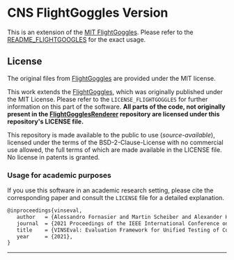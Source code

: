 # CNS FlightGoggles Version
This is an extension of the [MIT FlightGoggles](https://github.com/mit-fast/FlightGoggles/). Please refer to the [README_FLIGHTGOOGLES](README_FLIGHTGOOGLES.md) for the exact usage.

## License
The original files from [FlightGoggles](https://github.com/mit-fast/FlightGoggles/) are provided under the MIT license.

This work extends the [FlightGoggles](https://github.com/mit-fast/FlightGoggles/), which was originally published under the MIT License.
Please refer to the `LICENSE_FLIGHTGOGGLES` for further information on this part of the software.
**All parts of the code, not originally present in the [FlightGogglesRenderer](https://github.com/mit-fast/FlightGogglesRenderer) repository are licensed under this repository's LICENSE file.**

This repository is made available to the public to use (_source-available_),
licensed under the terms of the BSD-2-Clause-License with no commercial use allowed, the full terms of which are made available in the LICENSE file. No license in patents is granted.

### Usage for academic purposes
If you use this software in an academic research setting, please cite the
corresponding paper and consult the `LICENSE` file for a detailed explanation.

```latex
@inproceedings{vinseval,
   author   = {Alessandro Fornasier and Martin Scheiber and Alexander Hardt-Stremayr and Roland Jung and Stephan Weiss},
   journal  = {2021 Proceedings of the IEEE International Conference on Robotics and Automation (ICRA21 - accepted)},
   title    = {VINSEval: Evaluation Framework for Unified Testing of Consistency and Robustness of Visual-Inertial Navigation System Algorithms},
   year     = {2021},
}
```

---
